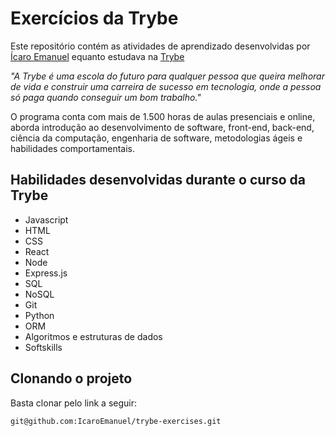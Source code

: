 # Exercícios da Trybe
Este repositório contém as atividades de aprendizado desenvolvidas por [Ícaro Emanuel](https://www.linkedin.com/in/icaroemanuel/) equanto estudava na [Trybe](https://www.betrybe.com/)

_"A Trybe é uma escola do futuro para qualquer pessoa que queira melhorar de vida e construir uma carreira de sucesso em tecnologia, onde a pessoa só paga quando conseguir um bom trabalho."_

O programa conta com mais de 1.500 horas de aulas presenciais e online, aborda introdução ao desenvolvimento de software, front-end, back-end, ciência da computação, engenharia de software, metodologias ágeis e habilidades comportamentais.
## Habilidades desenvolvidas durante o curso da Trybe
- Javascript
- HTML
- CSS
- React
- Node
- Express.js
- SQL
- NoSQL
- Git
- Python
- ORM
- Algoritmos e estruturas de dados
- Softskills
## Clonando o projeto
Basta clonar pelo link a seguir:
~~~ 
git@github.com:IcaroEmanuel/trybe-exercises.git
~~~
